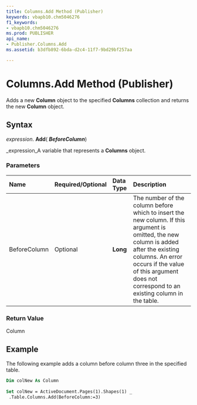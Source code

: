 ```yaml
---
title: Columns.Add Method (Publisher)
keywords: vbapb10.chm5046276
f1_keywords:
- vbapb10.chm5046276
ms.prod: PUBLISHER
api_name:
- Publisher.Columns.Add
ms.assetid: b3dfb892-6bda-d2c4-11f7-9bd29bf257aa

---
```



# Columns.Add Method (Publisher)

Adds a new  **Column** object to the specified **Columns** collection and returns the new **Column** object.


## Syntax

 _expression_. **Add**( **_BeforeColumn_**)

 _expression_A variable that represents a  **Columns** object.


### Parameters



|**Name**|**Required/Optional**|**Data Type**|**Description**|
|:-----|:-----|:-----|:-----|
|BeforeColumn|Optional| **Long**|The number of the column before which to insert the new column. If this argument is omitted, the new column is added after the existing columns. An error occurs if the value of this argument does not correspond to an existing column in the table.|

### Return Value

Column


## Example

The following example adds a column before column three in the specified table.


```vb
Dim colNew As Column 
 
Set colNew = ActiveDocument.Pages(1).Shapes(1) _ 
 .Table.Columns.Add(BeforeColumn:=3)
```


